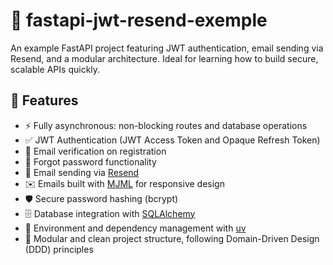 # 🚀 fastapi-jwt-resend-exemple

An example FastAPI project featuring JWT authentication, email sending via Resend, and a modular architecture. Ideal for learning how to build secure, scalable APIs quickly.

## 🔐 Features

- ⚡️ Fully asynchronous: non-blocking routes and database operations
- ✅ JWT Authentication (JWT Access Token and Opaque Refresh Token)
- 🔑 Email verification on registration
- 🔄 Forgot password functionality
- 📧 Email sending via [Resend](https://resend.com)
- ✉️ Emails built with [MJML](https://mjml.io) for responsive design
- 🛡️ Secure password hashing (bcrypt)
- 🗄️ Database integration with [SQLAlchemy](https://www.sqlalchemy.org/)
- 🌱 Environment and dependency management with [uv](https://github.com/uv-org/uv)
- 🧩 Modular and clean project structure, following Domain-Driven Design (DDD) principles
